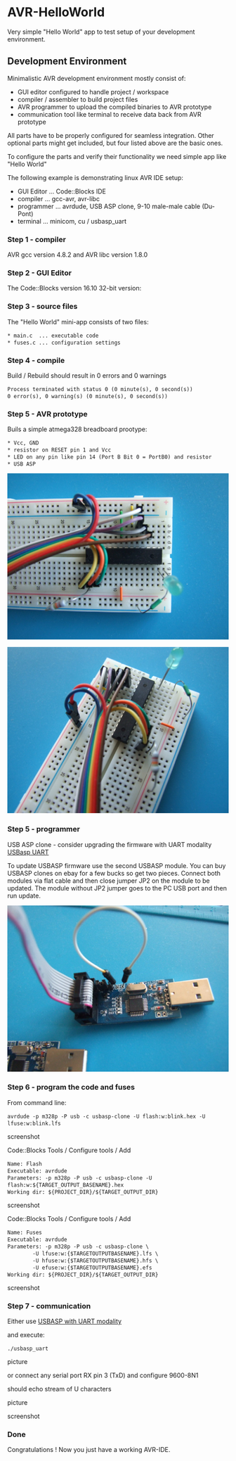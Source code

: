 # AVR-HelloWorld

Very simple "Hello World" app to test setup of your development environment.

## Development Environment

Minimalistic AVR development environment mostly consist of:

* GUI editor configured to handle project / workspace
* compiler / assembler to build project files
* AVR programmer to upload the compiled binaries to AVR prototype
* communication tool like terminal to receive data back from AVR prototype

All parts have to be properly configured for seamless integration.
Other optional parts might get included, but four listed above are the basic ones.

To configure the parts and verify their functionality we need simple app like "Hello World"

The following example is demonstrating linux AVR IDE setup:

* GUI Editor ... Code::Blocks IDE
* compiler   ... gcc-avr, avr-libc
* programmer ... avrdude, USB ASP clone, 9-10 male-male cable (Du-Pont)
* terminal   ... minicom, cu / usbasp_uart

### Step 1 - compiler

AVR gcc version 4.8.2 and AVR libc version 1.8.0

### Step 2 - GUI Editor

The Code::Blocks version 16.10 32-bit version:

### Step 3 - source files

The "Hello World" mini-app consists of two files:

	* main.c  ... executable code
	* fuses.c ... configuration settings

### Step 4 - compile

Build / Rebuild should result in 0 errors and 0 warnings

	Process terminated with status 0 (0 minute(s), 0 second(s))
	0 error(s), 0 warning(s) (0 minute(s), 0 second(s))

### Step 5 - AVR prototype

Buils a simple atmega328 breadboard prootype:

	* Vcc, GND
	* resistor on RESET pin 1 and Vcc
	* LED on any pin like pin 14 (Port B Bit 0 = PortB0) and resistor
	* USB ASP

![Bredboard](images/breadboard.jpg) 

![Bredboard](images/breadboard-angle.jpg)
	
### Step 5 - programmer

USB ASP clone - consider upgrading the firmware with UART modality [USBasp UART](https://github.com/akrasuski1/usbasp-uart)

To update USBASP firmware use the second USBASP module. You can buy USBASP clones on ebay for a few bucks so get two pieces.
Connect both modules via flat cable and then close jumper JP2 on the module to be updated. 
The module without JP2 jumper goes to the PC USB port and then run update.

![USBASP FW upgrade](images/usbasp-fw-upgrade.jpg)

### Step 6 - program the code and fuses

From command line:

	avrdude -p m328p -P usb -c usbasp-clone -U flash:w:blink.hex -U lfuse:w:blink.lfs

screenshot

Code::Blocks Tools / Configure tools / Add 

	Name: Flash
	Executable: avrdude
	Parameters: -p m328p -P usb -c usbasp-clone -U flash:w:${TARGET_OUTPUT_BASENAME}.hex
	Working dir: ${PROJECT_DIR}/${TARGET_OUTPUT_DIR}

screenshot

Code::Blocks Tools / Configure tools / Add 

	Name: Fuses
	Executable: avrdude
	Parameters: -p m328p -P usb -c usbasp-clone \ 
			-U lfuse:w:{$TARGETOUTPUTBASENAME}.lfs \ 
			-U hfuse:w:{$TARGETOUTPUTBASENAME}.hfs \ 
			-U efuse:w:{$TARGETOUTPUTBASENAME}.efs
	Working dir: ${PROJECT_DIR}/${TARGET_OUTPUT_DIR}

screenshot

### Step 7 - communication

Either use [USBASP with UART modality](https://github.com/akrasuski1/usbasp-uart)

and execute: 
	
	./usbasp_uart 

picture

or connect any serial port RX pin 3 (TxD) and configure 9600-8N1

should echo stream of U characters

picture

screenshot

### Done

Congratulations ! Now you just have a working AVR-IDE.

